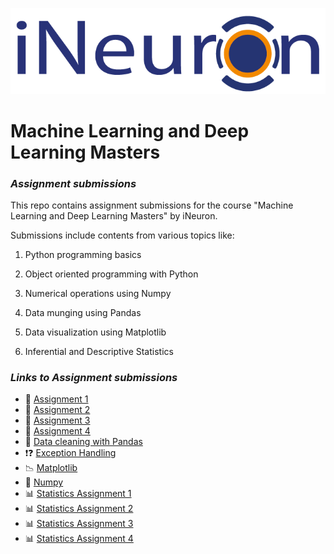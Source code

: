 ![iNeuron logo](https://github.com/Retinpkumar/iNeuron-Assignments-ML-and-DL-Masters-/blob/main/images/ineuron-logo.png)
<h1> Machine Learning and Deep Learning Masters</h1>

*<h3> Assignment submissions </h3>*

This repo contains assignment submissions for the course "Machine Learning and Deep Learning Masters" by iNeuron. 

Submissions include contents from various topics like:
1. Python programming basics

2. Object oriented programming with Python

3. Numerical operations using Numpy

4. Data munging using Pandas

5. Data visualization using Matplotlib

6. Inferential and Descriptive Statistics



*<h3> Links to Assignment submissions </h4>*

- 📖 [Assignment 1](https://github.com/Retinpkumar/iNeuron-Assignments-ML-and-DL-Masters-/blob/main/Assignment%201.ipynb)
- 📖 [Assignment 2](https://github.com/Retinpkumar/iNeuron-Assignments-ML-and-DL-Masters-/blob/main/Assignment-2.ipynb)
- 📖 [Assignment 3](https://github.com/Retinpkumar/iNeuron-Assignments-ML-and-DL-Masters-/blob/main/Assignment-3.ipynb)
- 📖 [Assignment 4](https://github.com/Retinpkumar/iNeuron-Assignments-ML-and-DL-Masters-/blob/main/Python%20-%20Assignment%204.ipynb)
- 🧮 [Data cleaning with Pandas](https://github.com/Retinpkumar/iNeuron-Assignments-ML-and-DL-Masters-/blob/main/Datacleaning%20Pandas.ipynb)
- ❗❓ [Exception Handling](https://github.com/Retinpkumar/iNeuron-Assignments-ML-and-DL-Masters-/blob/main/Exception%20handling%20Assignment.ipynb)
- 📉 [Matplotlib](https://github.com/Retinpkumar/iNeuron-Assignments-ML-and-DL-Masters-/blob/main/Matplotlib%20assignment.ipynb)
- 🔢 [Numpy](https://github.com/Retinpkumar/iNeuron-Assignments-ML-and-DL-Masters-/blob/main/Numpy%20Assignment.ipynb)
- 📊 [Statistics Assignment 1](https://github.com/Retinpkumar/iNeuron-Assignments-ML-and-DL-Masters-/blob/main/Statistics%20Assignment%201.ipynb)
- 📊 [Statistics Assignment 2](https://github.com/Retinpkumar/iNeuron-Assignments-ML-and-DL-Masters-/blob/main/Statistics%20Assignment%202.ipynb)
- 📊 [Statistics Assignment 3](https://github.com/Retinpkumar/iNeuron-Assignments-ML-and-DL-Masters-/blob/main/Statistics%20Assignment%203.ipynb)
- 📊 [Statistics Assignment 4](https://github.com/Retinpkumar/iNeuron-Assignments-ML-and-DL-Masters-/blob/main/Statistics%20Assignment%204.ipynb)
